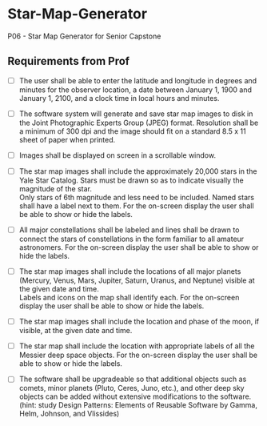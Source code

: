 # Star-Map-Generator
P06 - Star Map Generator for Senior Capstone

## Requirements from Prof
- [ ] The user shall be able to enter the latitude and longitude in degrees and minutes for 
the observer location, a date between January 1, 1900 and January 1, 2100, and a 
clock time in local hours and minutes.

- [ ] The software system will generate and save star map images to disk in the Joint 
Photographic Experts Group (JPEG) format.  Resolution shall be a minimum of 300 
dpi and the image should fit on a standard 8.5 x 11 sheet of paper when printed.

- [ ] Images shall be displayed on screen in a scrollable window.

- [ ] The star map images shall include the approximately 20,000 stars in the Yale Star 
Catalog.  Stars must be drawn so as to indicate visually the magnitude of the star.  
Only stars of 6th magnitude and less need to be included.  Named stars shall have a 
label next to them.  For the on-screen display the user shall be able to show or hide 
the labels.

- [ ] All major constellations shall be labeled and lines shall be drawn to connect the stars 
of constellations in the form familiar to all amateur astronomers.  For the on-screen 
display the user shall be able to show or hide the labels.

- [ ] The star map images shall include the locations of all major planets (Mercury, Venus, 
Mars, Jupiter, Saturn, Uranus, and Neptune) visible at the given date and time.  
Labels and icons on the map shall identify each.  For the on-screen display the user 
shall be able to show or hide the labels.

- [ ] The star map images shall include the location and phase of the moon, if visible, at 
the given date and time.

- [ ] The star map shall include the location with appropriate labels of all the Messier deep 
space objects.  For the on-screen display the user shall be able to show or hide the 
labels.

- [ ] The software shall be upgradeable so that additional objects such as comets, minor 
planets (Pluto, Ceres, Juno, etc.), and other deep sky objects can be added without 
extensive modifications to the software. (hint: study Design Patterns: Elements of 
Reusable Software by Gamma, Helm, Johnson, and Vlissides)
